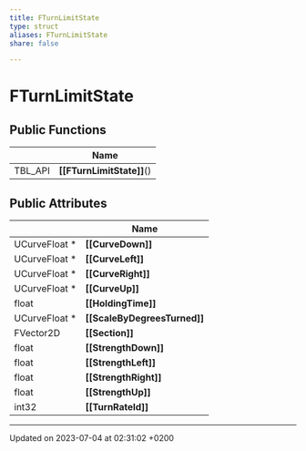 ```yaml
---
title: FTurnLimitState
type: struct
aliases: FTurnLimitState
share: false

---
```


# FTurnLimitState





## Public Functions

|                | Name           |
| -------------- | -------------- |
| TBL_API | **[[FTurnLimitState]]**() |

## Public Attributes

|                | Name           |
| -------------- | -------------- |
| UCurveFloat * | **[[CurveDown]]**  |
| UCurveFloat * | **[[CurveLeft]]**  |
| UCurveFloat * | **[[CurveRight]]**  |
| UCurveFloat * | **[[CurveUp]]**  |
| float | **[[HoldingTime]]**  |
| UCurveFloat * | **[[ScaleByDegreesTurned]]**  |
| FVector2D | **[[Section]]**  |
| float | **[[StrengthDown]]**  |
| float | **[[StrengthLeft]]**  |
| float | **[[StrengthRight]]**  |
| float | **[[StrengthUp]]**  |
| int32 | **[[TurnRateId]]**  |

-------------------------------

Updated on 2023-07-04 at 02:31:02 +0200